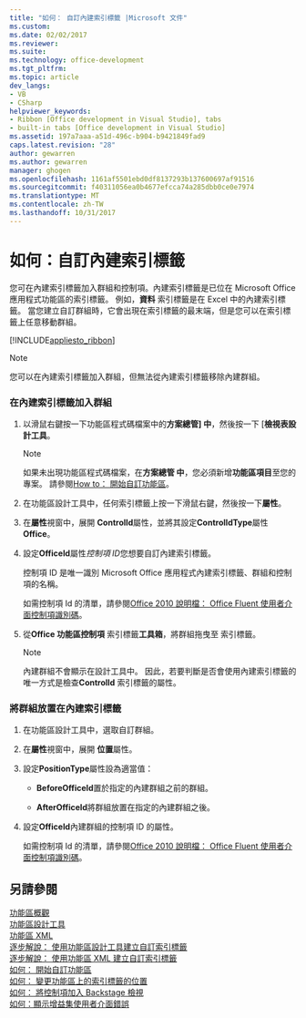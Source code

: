 ```yaml
---
title: "如何： 自訂內建索引標籤 |Microsoft 文件"
ms.custom: 
ms.date: 02/02/2017
ms.reviewer: 
ms.suite: 
ms.technology: office-development
ms.tgt_pltfrm: 
ms.topic: article
dev_langs:
- VB
- CSharp
helpviewer_keywords:
- Ribbon [Office development in Visual Studio], tabs
- built-in tabs [Office development in Visual Studio]
ms.assetid: 197a7aaa-a51d-496c-b904-b9421849fad9
caps.latest.revision: "28"
author: gewarren
ms.author: gewarren
manager: ghogen
ms.openlocfilehash: 1161af5501ebd0df8137293b137600697af91516
ms.sourcegitcommit: f40311056ea0b4677efcca74a285dbb0ce0e7974
ms.translationtype: MT
ms.contentlocale: zh-TW
ms.lasthandoff: 10/31/2017
---
```

# <a name="how-to-customize-a-built-in-tab"></a>如何：自訂內建索引標籤
  您可在內建索引標籤加入群組和控制項。內建索引標籤是已位在 Microsoft Office 應用程式功能區的索引標籤。 例如，**資料** 索引標籤是在 Excel 中的內建索引標籤。 當您建立自訂群組時，它會出現在索引標籤的最末端，但是您可以在索引標籤上任意移動群組。  
  
 [!INCLUDE[appliesto_ribbon](../vsto/includes/appliesto-ribbon-md.md)]  
  
> [!NOTE]  
>  您可以在內建索引標籤加入群組，但無法從內建索引標籤移除內建群組。  
  
### <a name="to-add-groups-to-a-built-in-tab"></a>在內建索引標籤加入群組  
  
1.  以滑鼠右鍵按一下功能區程式碼檔案中的**方案總管] 中**，然後按一下 [**檢視表設計工具**。  
  
    > [!NOTE]  
    >  如果未出現功能區程式碼檔案，在**方案總管 中**，您必須新增**功能區項目**至您的專案。 請參閱[How to： 開始自訂功能區](../vsto/how-to-get-started-customizing-the-ribbon.md)。  
  
2.  在功能區設計工具中，任何索引標籤上按一下滑鼠右鍵，然後按一下**屬性**。  
  
3.  在**屬性**視窗中，展開  **ControlId**屬性，並將其設定**ControlIdType**屬性**Office**。  
  
4.  設定**OfficeId**屬性*控制項 ID*您想要自訂內建索引標籤。  
  
     控制項 ID 是唯一識別 Microsoft Office 應用程式內建索引標籤、群組和控制項的名稱。  
  
     如需控制項 Id 的清單，請參閱[Office 2010 說明檔： Office Fluent 使用者介面控制項識別碼](http://go.microsoft.com/fwlink/?LinkID=181052)。  
  
5.  從**Office 功能區控制項** 索引標籤**工具箱**，將群組拖曳至  索引標籤。  
  
    > [!NOTE]  
    >  內建群組不會顯示在設計工具中。 因此，若要判斷是否會使用內建索引標籤的唯一方式是檢查**ControlId**  索引標籤的屬性。  
  
### <a name="to-position-groups-on-a-built-in-tab"></a>將群組放置在內建索引標籤  
  
1.  在功能區設計工具中，選取自訂群組。  
  
2.  在**屬性**視窗中，展開 **位置**屬性。  
  
3.  設定**PositionType**屬性設為適當值：  
  
    -   **BeforeOfficeId**置於指定的內建群組之前的群組。  
  
    -   **AfterOfficeId**將群組放置在指定的內建群組之後。  
  
4.  設定**OfficeId**內建群組的控制項 ID 的屬性。  
  
     如需控制項 Id 的清單，請參閱[Office 2010 說明檔： Office Fluent 使用者介面控制項識別碼](http://go.microsoft.com/fwlink/?LinkID=181052)。  
  
## <a name="see-also"></a>另請參閱  
 [功能區概觀](../vsto/ribbon-overview.md)   
 [功能區設計工具](../vsto/ribbon-designer.md)   
 [功能區 XML](../vsto/ribbon-xml.md)   
 [逐步解說： 使用功能區設計工具建立自訂索引標籤](../vsto/walkthrough-creating-a-custom-tab-by-using-the-ribbon-designer.md)   
 [逐步解說： 使用功能區 XML 建立自訂索引標籤](../vsto/walkthrough-creating-a-custom-tab-by-using-ribbon-xml.md)   
 [如何： 開始自訂功能區](../vsto/how-to-get-started-customizing-the-ribbon.md)   
 [如何： 變更功能區上的索引標籤的位置](../vsto/how-to-change-the-position-of-a-tab-on-the-ribbon.md)   
 [如何： 將控制項加入 Backstage 檢視](../vsto/how-to-add-controls-to-the-backstage-view.md)   
 [如何：顯示增益集使用者介面錯誤](../vsto/how-to-show-add-in-user-interface-errors.md)  
  
  